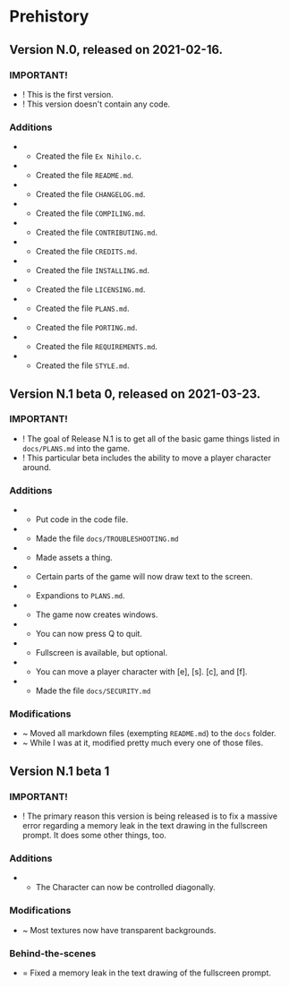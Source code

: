 # Prehistory

## Version N.0, released on 2021-02-16.

### IMPORTANT!

- ! This is the first version.
- ! This version doesn't contain any code.

### Additions

- + Created the file `Ex Nihilo.c`.
- + Created the file `README.md`.
- + Created the file `CHANGELOG.md`.
- + Created the file `COMPILING.md`.
- + Created the file `CONTRIBUTING.md`.
- + Created the file `CREDITS.md`.
- + Created the file `INSTALLING.md`.
- + Created the file `LICENSING.md`.
- + Created the file `PLANS.md`.
- + Created the file `PORTING.md`.
- + Created the file `REQUIREMENTS.md`.
- + Created the file `STYLE.md`.

## Version N.1 beta 0, released on 2021-03-23.

### IMPORTANT!
- ! The goal of Release N.1 is to get all of the basic game things listed in `docs/PLANS.md` into the game.
- ! This particular beta includes the ability to move a player character around.

### Additions
- + Put code in the code file.
- + Made the file `docs/TROUBLESHOOTING.md`
- + Made assets a thing.
- + Certain parts of the game will now draw text to the screen.
- + Expandions to `PLANS.md`.
- + The game now creates windows.
- + You can now press Q to quit.
- + Fullscreen is available, but optional.
- + You can move a player character with [e], [s]. [c], and [f].
- + Made the file `docs/SECURITY.md`

### Modifications
- ~ Moved all markdown files (exempting `README.md`) to the `docs` folder.
- ~ While I was at it, modified pretty much every one of those files.

## Version N.1 beta 1

### IMPORTANT!

- ! The primary reason this version is being released is to fix a massive error regarding a memory leak in the text drawing in the fullscreen prompt.  It does some other things, too.

### Additions

- + The Character can now be controlled diagonally.

### Modifications

- ~ Most textures now have transparent backgrounds.

### Behind-the-scenes

- = Fixed a memory leak in the text drawing of the fullscreen prompt.
